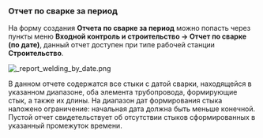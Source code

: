 ﻿
### Отчет по сварке за период 

На форму создания **Отчета по сварке за период** можно попасть через пункты меню **Входной контроль и строительство -> Отчет по сварке (по дате)**, данный отчет доступен при типе рабочей станции **Строительство**.

![_report_welding_by_date.png](./images/_report_welding_by_date.png "Отчет по сварке")

В данном отчете содержатся все стыки с датой сварки, находящейся в указанном диапазоне, оба элемента трубопровода, формирующие стык, а также их длины. На диапазон дат формирования стыка наложено ограничение: начальная дата должна быть меньше конечной. Пустой отчет свидетельствует об отсутствии стыков сформированных в указанный промежуток времени.